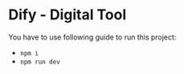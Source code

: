 # Dify - Digital Tool
You have to use following guide to run this project:
* `npm i`
* `npm run dev`